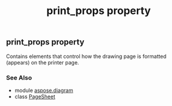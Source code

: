 ﻿---
title: print_props property
second_title: Aspose.Diagram for Python via .NET API References
description: 
type: docs
weight: 160
url: /python-net/aspose.diagram/pagesheet/print_props/
is_root: false
---

## print_props property


Contains elements that control how the drawing page is formatted (appears) on the printer page.

### See Also
* module [aspose.diagram](../../)
* class [PageSheet](/diagram/python-net/aspose.diagram/pagesheet)
